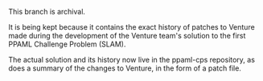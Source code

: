 This branch is archival.

It is being kept because it contains the exact history of patches to
Venture made during the development of the Venture team's solution to
the first PPAML Challenge Problem (SLAM).

The actual solution and its history now live in the ppaml-cps
repository, as does a summary of the changes to Venture, in the form
of a patch file.

